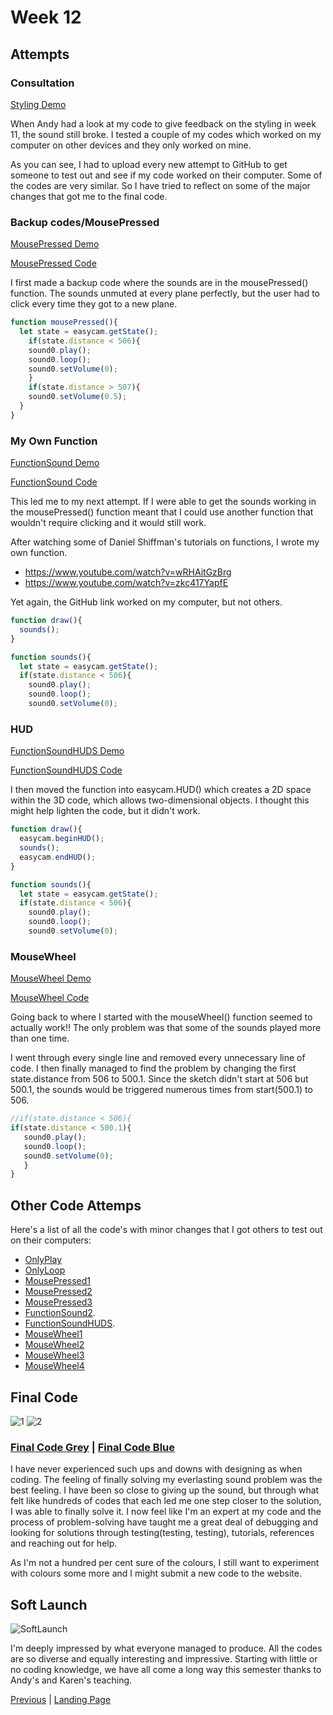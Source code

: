 # Week 12

## Attempts

### Consultation

[Styling Demo](https://kristinegudmundsen.github.io/CodeWords/SKO/Week_12/MajorProjectSketch14/)

When Andy had a look at my code to give feedback on the styling in week 11, the sound still broke. I tested a couple of my codes which worked on my computer on other devices and they only worked on mine. 

As you can see, I had to upload every new attempt to GitHub to get someone to test out and see if my code worked on their computer. Some of the codes are very similar. So I have tried to reflect on some of the major changes that got me to the final code. 

### Backup codes/MousePressed

[MousePressed Demo](https://kristinegudmundsen.github.io/CodeWords/SKO/Week_12/MajorProjectSketch16/)

[MousePressed Code](https://github.com/KristineGudmundsen/CodeWords/tree/master/SKO/Week_12/MajorProjectSketchTest100)

I first made a backup code where the sounds are in the mousePressed() function. The sounds unmuted at every plane perfectly, but the user had to click every time they got to a new plane. 

```javascript
function mousePressed(){
  let state = easycam.getState();
    if(state.distance < 506){
    sound0.play();
    sound0.loop();
    sound0.setVolume(0);
    } 
    if(state.distance > 507){
    sound0.setVolume(0.5);
  }
}
```

### My Own Function

[FunctionSound Demo](https://kristinegudmundsen.github.io/CodeWords/SKO/Week_12/MajorProjectSketchFunctionSounds/)

[FunctionSound Code](https://github.com/KristineGudmundsen/CodeWords/tree/master/SKO/Week_12/MajorProjectSketchFunctionSounds/)

This led me to my next attempt. If I were able to get the sounds working in the mousePressed() function meant that I could use another function that wouldn't require clicking and it would still work. 

After watching some of Daniel Shiffman's tutorials on functions, I wrote my own function. 
* https://www.youtube.com/watch?v=wRHAitGzBrg
* https://www.youtube.com/watch?v=zkc417YapfE

Yet again, the GitHub link worked on my computer, but not others. 

```javascript
function draw(){
  sounds();
}

function sounds(){
  let state = easycam.getState();
  if(state.distance < 506){
    sound0.play();
    sound0.loop();
    sound0.setVolume(0);
 ```

### HUD

[FunctionSoundHUDS Demo](https://kristinegudmundsen.github.io/CodeWords/SKO/Week_12/MajorProjectSketchFunctionSoundsHUDS2/)

[FunctionSoundHUDS Code](https://github.com/KristineGudmundsen/CodeWords/tree/master/SKO/Week_12/MajorProjectSketchFunctionSoundsHUDS2/)

I then moved the function into easycam.HUD() which creates a 2D space within the 3D code, which allows two-dimensional objects. I thought this might help lighten the code, but it didn't work. 

```javascript
function draw(){
  easycam.beginHUD();
  sounds();
  easycam.endHUD();
}

function sounds(){
  let state = easycam.getState();
  if(state.distance < 506){
    sound0.play();
    sound0.loop();
    sound0.setVolume(0);
 ```

### MouseWheel

[MouseWheel Demo](https://kristinegudmundsen.github.io/CodeWords/SKO/Week_12/MajorProjectSketchMouseWheel5/)

[MouseWheel Code](https://github.com/KristineGudmundsen/CodeWords/tree/master/SKO/Week_12/MajorProjectSketchMouseWheel5/)

Going back to where I started with the mouseWheel() function seemed to actually work!! The only problem was that some of the sounds played more than one time. 


I went through every single line and removed every unnecessary line of code. I then finally managed to find the problem by changing the first state.distance from 506 to 500.1. Since the sketch didn't start at 506 but 500.1, the sounds would be triggered numerous times from start(500.1) to 506. 

```javascript
//if(state.distance < 506){
if(state.distance < 500.1){
   sound0.play();
   sound0.loop();
   sound0.setVolume(0);
   }
}
```

## Other Code Attemps

Here's a list of all the code's with minor changes that I got others to test out on their computers:

* [OnlyPlay](https://kristinegudmundsen.github.io/CodeWords/SKO/Week_12/MajorProjectSketchOnlyPlay/)
* [OnlyLoop](https://kristinegudmundsen.github.io/CodeWords/SKO/Week_12/MajorProjectSketchOnlyLoop/)
* [MousePressed1](https://kristinegudmundsen.github.io/CodeWords/SKO/Week_12/MajorProjectSketchBackup2/)
* [MousePressed2](https://kristinegudmundsen.github.io/CodeWords/SKO/Week_12/MajorProjectSketchBackup3/)
* [MousePressed3](https://kristinegudmundsen.github.io/CodeWords/SKO/Week_12/MajorProjectSketchBackup4/)
* [FunctionSound2](https://kristinegudmundsen.github.io/CodeWords/SKO/Week_12/MajorProjectSketchFunctionSounds2/).
* [FunctionSoundHUDS](https://kristinegudmundsen.github.io/CodeWords/SKO/Week_12/MajorProjectSketchFunctionSoundsHUDS/).
* [MouseWheel1](https://kristinegudmundsen.github.io/CodeWords/SKO/Week_12/MajorProjectSketchMouseWheel/)
* [MouseWheel2](https://kristinegudmundsen.github.io/CodeWords/SKO/Week_12/MajorProjectSketchMouseWheel2/)
* [MouseWheel3](https://kristinegudmundsen.github.io/CodeWords/SKO/Week_12/MajorProjectSketchMouseWheel3/)
* [MouseWheel4](https://kristinegudmundsen.github.io/CodeWords/SKO/Week_12/MajorProjectSketchMouseWheel4/)

## Final Code

![1](https://github.com/KristineGudmundsen/CodeWords/raw/master/SKO/Week_12/KristineGudmundsen_HeroImage5.jpg)
![2](https://github.com/KristineGudmundsen/CodeWords/raw/master/SKO/Week_12/KristineGudmundsen_HeroImage2.jpg)
### [Final Code Grey](https://kristinegudmundsen.github.io/CodeWords/SKO/Week_12/CodeWords1/) | [Final Code Blue](https://kristinegudmundsen.github.io/CodeWords/SKO/Week_12/CodeWords0/)

I have never experienced such ups and downs with designing as when coding. The feeling of finally solving my everlasting sound problem was the best feeling. I have been so close to giving up the sound, but through what felt like hundreds of codes that each led me one step closer to the solution, I was able to finally solve it. I now feel like I'm an expert at my code and the process of problem-solving have taught me a great deal of debugging and looking for solutions through testing(testing, testing), tutorials, references and reaching out for help.

As I'm not a hundred per cent sure of the colours, I still want to experiment with colours some more and I might submit a new code to the website. 

## Soft Launch

![SoftLaunch](https://github.com/KristineGudmundsen/CodeWords/raw/master/SKO/Week_12/CodeWords.png)

I'm deeply impressed by what everyone managed to produce. All the codes are so diverse and equally interesting and impressive. Starting with little or no coding knowledge, we have all come a long way this semester thanks to Andy's and Karen's teaching. 

[Previous](https://github.com/KristineGudmundsen/CodeWords/tree/master/SKO/Week_11) | [Landing Page](https://github.com/KristineGudmundsen/CodeWords)

